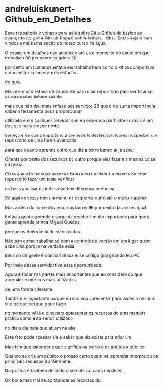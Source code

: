 # andreluiskunert-Github_em_Detalhes
Esse repositorio é voltado para aula sobre Git e GitHub do básico ao avançado (c/ gist e GitHub Pages) sobre Github... 
Obs.: 
Então sejam bem vindos a mais uma seção do nosso curso de água.

O exame em detalhes que acontece até este momento do curso em que trabalhou 80 por cento no grid e 20

por cento em humanos estava em trabalho bem como o kit se comportava como editor como eram os estados

do guia.

Mas ele muito estava utilizando ele para criar repositório para verificar se as operações tinham subido

mais que não deu mais ênfase aos serviços 29 que é de suma importância saber a ferramenta pode proporcionar

utilizado e em qualquer servidor que eu esperaria por histórias mais é um dos que mais cresce neste

serviço é de suma importância conhecê lo destes servidores hospedam um repositório de uma forma avançada

para que quanto aprenda outro que diz a outro banco aí já sabe.

Oitenta por cento dos recursos do outro porque eles fazem a mesma coisa na teoria.

Claro que vão ter suas nuances beleza mas a ideia é a mesma de criar repositório fazer um teste verificar

os bens analisar os índios não tem diferença nenhuma.

Só aqui às vezes tem um menu na esquerda outro até o menu superior.

Mas a ideia do nome dos recursos baixei 99 por cento das vezes igual.

Então a gente aprende o seguinte recebe é muito importante para que a gente aprenda brinca Miguel Guedes

porque os dois vão lá de mãos dadas.

Não tem como trabalhar só com o controle de versão em um lugar quem sabe uma porque na verdade essa

ideia do dirigente é compartilhada esse código gira girando teu PC.

Por meio desse servidor tive essa oportunidade.

Agora é focar nas partes mais importantes que eu considero do que aprender e músicos mais utilizados

de uma forma diferente.

Também é importante porque eu não vou apresentar para vocês a nenhum site porque sei que pode fazer

no momento vá lá e olhe para apresentar os recursos de uma maneira prática como está sendo utilizado

no dia a dia para que atuem na aba.

Este fato pode acessar ela e saber que ela existe para criar um.

Mas tem que entender o que significa na teoria e na prática o público.

Quando se cria um público o projeto certo quem vai aprender interpretou os principais recursos do Vietname.

Na prática é também definido o que utilizar cada um deles.

Ok borla mas mal se aprofundar os recursos do.
